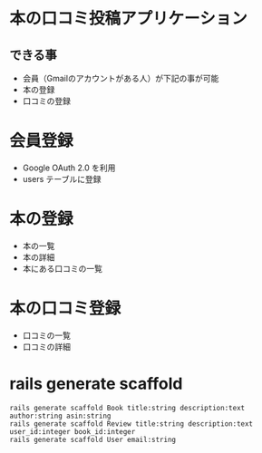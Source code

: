 # 本の口コミ投稿アプリケーション

## できる事

- 会員（Gmailのアカウントがある人）が下記の事が可能
 - 本の登録
 - 口コミの登録

# 会員登録

- Google OAuth 2.0 を利用
- users テーブルに登録

# 本の登録

- 本の一覧
- 本の詳細
 - 本にある口コミの一覧

# 本の口コミ登録

- 口コミの一覧
- 口コミの詳細

# rails generate scaffold

```
rails generate scaffold Book title:string description:text author:string asin:string
rails generate scaffold Review title:string description:text user_id:integer book_id:integer
rails generate scaffold User email:string
```
